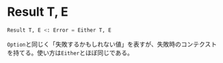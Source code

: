 # Result T, E

```python
Result T, E <: Error = Either T, E
```

`Option`と同じく「失敗するかもしれない値」を表すが、失敗時のコンテクストを持てる。使い方は`Either`とほぼ同じである。
